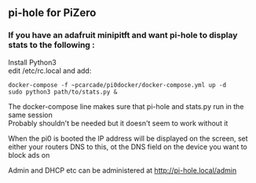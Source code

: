 ## pi-hole for PiZero

### If you have an adafruit minipitft and want pi-hole to display stats to the following  :
  
Install Python3  
edit /etc/rc.local and add:  
```
docker-compose -f ~pcarcade/pi0docker/docker-compose.yml up -d
sudo python3 path/to/stats.py &
```
The docker-compose line makes sure that pi-hole and stats.py run in the same session  
Probably shouldn't be needed but it doesn't seem to work without it
  
When the pi0 is booted the IP address will be displayed on the screen, set either your routers DNS to this, ot the DNS field on the device you want to block ads on
  
Admin and DHCP etc can be administered at http://pi-hole.local/admin 
